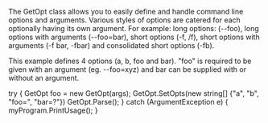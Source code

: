 ﻿The GetOpt class allows you to easily define and handle command line options and arguments. Various styles of options are catered for each optionally having its own argument.
For example:
  long options: (--foo),
  long options with arguments (--foo=bar),
  short options (-f, /f),
  short options with arguments (-f bar, -fbar) and
  consolidated short options (-fb).

This example defines 4 options (a, b, foo and bar).
"foo" is required to be given with an argument (eg. --foo=xyz) and bar can be supplied with or without an argument.

try {
    GetOpt foo = new GetOpt(args);
    GetOpt.SetOpts(new string[] {"a", "b", "foo=", "bar=?"})
    GetOpt.Parse();
} catch (ArgumentException e) {
    myProgram.PrintUsage();
}
